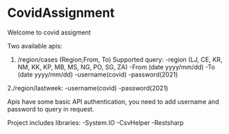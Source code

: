 # CovidAssignment
Welcome to covid assigment

Two available apis:
1. /region/cases (Region,From, To)
  Supported query:
  -region (LJ, CE, KR, NM, KK, KP, MB, MS, NG, PO, SG, ZA)
  -From (date yyyy/mm/dd)
  -To (date yyyy/mm/dd)
  -username(covid)
  -password(2021)
  
 2./region/lastweek:
  -username(covid)
  -password(2021)
  
Apis have some basic API authentication, you need to add username and password to query in request.

Project includes libraries:
  -System.IO
  -CsvHelper
  -Restsharp
